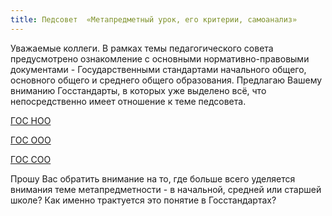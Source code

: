 ```yaml
---
title: Педсовет  «Метапредметный урок, его критерии, самоанализ»
---
```


Уважаемые коллеги. В рамках темы педагогического совета предусмотрено ознакомление с основными нормативно-правовыми документами - Государственными стандартами начального общего, основного общего и среднего общего образования. Предлагаю Вашему вниманию Госстандарты, в которых уже выделено всё, что непосредственно имеет отношение к теме педсовета.

[ГОС НОО](https://drive.google.com/open?id=1JJ6BKWzkuuQFyv22F3YqcXsxlXzOCiYI)

[ГОС ООО](https://drive.google.com/open?id=1di4T1PzWn7_nTPUaZsO4bAX7U11c9LQL)

[ГОС СОО](https://drive.google.com/open?id=1zoayvjHgBWEaV3GJMitn0jV7Xkqd9c3G)

Прошу Вас обратить внимание на то, где больше всего уделяется внимания теме метапредметности - в начальной, средней или старшей школе? Как именно трактуется это понятие в Госстандартах?